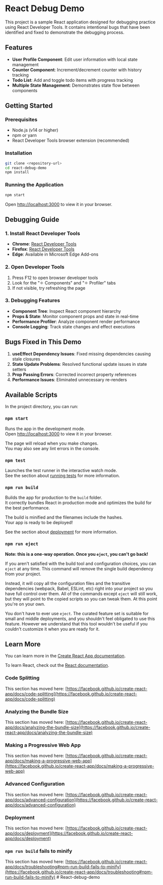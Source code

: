 # React Debug Demo

This project is a sample React application designed for debugging practice using React Developer Tools. It contains intentional bugs that have been identified and fixed to demonstrate the debugging process.

## Features

- **User Profile Component**: Edit user information with local state management
- **Counter Component**: Increment/decrement counter with history tracking
- **Todo List**: Add and toggle todo items with progress tracking
- **Multiple State Management**: Demonstrates state flow between components

## Getting Started

### Prerequisites
- Node.js (v14 or higher)
- npm or yarn
- React Developer Tools browser extension (recommended)

### Installation
```bash
git clone <repository-url>
cd react-debug-demo
npm install
```

### Running the Application
```bash
npm start
```
Open [http://localhost:3000](http://localhost:3000) to view it in your browser.

## Debugging Guide

### 1. Install React Developer Tools
- **Chrome**: [React Developer Tools](https://chrome.google.com/webstore/detail/react-developer-tools/fmkadmapgofadopljbjfkapdkoienihi)
- **Firefox**: [React Developer Tools](https://addons.mozilla.org/en-US/firefox/addon/react-devtools/)
- **Edge**: Available in Microsoft Edge Add-ons

### 2. Open Developer Tools
1. Press F12 to open browser developer tools
2. Look for the "⚛️ Components" and "⚛️ Profiler" tabs
3. If not visible, try refreshing the page

### 3. Debugging Features
- **Component Tree**: Inspect React component hierarchy
- **Props & State**: Monitor component props and state in real-time
- **Performance Profiler**: Analyze component render performance
- **Console Logging**: Track state changes and effect executions

## Bugs Fixed in This Demo

1. **useEffect Dependency Issues**: Fixed missing dependencies causing stale closures
2. **State Update Problems**: Resolved functional update issues in state setters
3. **Prop Passing Errors**: Corrected incorrect property references
4. **Performance Issues**: Eliminated unnecessary re-renders

## Available Scripts

In the project directory, you can run:

### `npm start`

Runs the app in the development mode.\
Open [http://localhost:3000](http://localhost:3000) to view it in your browser.

The page will reload when you make changes.\
You may also see any lint errors in the console.

### `npm test`

Launches the test runner in the interactive watch mode.\
See the section about [running tests](https://facebook.github.io/create-react-app/docs/running-tests) for more information.

### `npm run build`

Builds the app for production to the `build` folder.\
It correctly bundles React in production mode and optimizes the build for the best performance.

The build is minified and the filenames include the hashes.\
Your app is ready to be deployed!

See the section about [deployment](https://facebook.github.io/create-react-app/docs/deployment) for more information.

### `npm run eject`

**Note: this is a one-way operation. Once you `eject`, you can't go back!**

If you aren't satisfied with the build tool and configuration choices, you can `eject` at any time. This command will remove the single build dependency from your project.

Instead, it will copy all the configuration files and the transitive dependencies (webpack, Babel, ESLint, etc) right into your project so you have full control over them. All of the commands except `eject` will still work, but they will point to the copied scripts so you can tweak them. At this point you're on your own.

You don't have to ever use `eject`. The curated feature set is suitable for small and middle deployments, and you shouldn't feel obligated to use this feature. However we understand that this tool wouldn't be useful if you couldn't customize it when you are ready for it.

## Learn More

You can learn more in the [Create React App documentation](https://facebook.github.io/create-react-app/docs/getting-started).

To learn React, check out the [React documentation](https://reactjs.org/).

### Code Splitting

This section has moved here: [https://facebook.github.io/create-react-app/docs/code-splitting](https://facebook.github.io/create-react-app/docs/code-splitting)

### Analyzing the Bundle Size

This section has moved here: [https://facebook.github.io/create-react-app/docs/analyzing-the-bundle-size](https://facebook.github.io/create-react-app/docs/analyzing-the-bundle-size)

### Making a Progressive Web App

This section has moved here: [https://facebook.github.io/create-react-app/docs/making-a-progressive-web-app](https://facebook.github.io/create-react-app/docs/making-a-progressive-web-app)

### Advanced Configuration

This section has moved here: [https://facebook.github.io/create-react-app/docs/advanced-configuration](https://facebook.github.io/create-react-app/docs/advanced-configuration)

### Deployment

This section has moved here: [https://facebook.github.io/create-react-app/docs/deployment](https://facebook.github.io/create-react-app/docs/deployment)

### `npm run build` fails to minify

This section has moved here: [https://facebook.github.io/create-react-app/docs/troubleshooting#npm-run-build-fails-to-minify](https://facebook.github.io/create-react-app/docs/troubleshooting#npm-run-build-fails-to-minify)
#   R e a c t - d e b u g - d e m o  
 